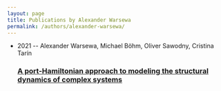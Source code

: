 ```yaml
---
layout: page
title: Publications by Alexander Warsewa
permalink: /authors/alexander-warsewa/
---
```


<ul class="post-list">
<li><span class='post-meta'>2021 -- Alexander Warsewa, Michael Böhm, Oliver Sawodny, Cristina Tarín</span><h3><a class='post-link' href='../../a-port-hamiltonian-approach-to-modeling-the-structural-dynamics-of-complex-systems'>A port-Hamiltonian approach to modeling the structural dynamics of complex systems</a></h3></li>

</ul>
